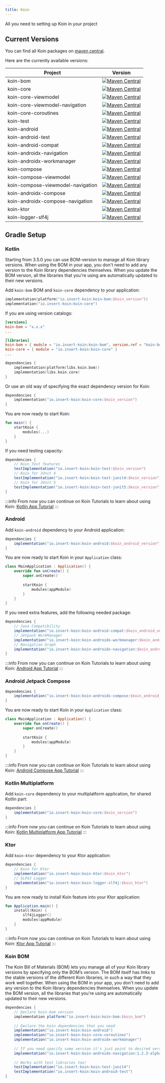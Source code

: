 ```yaml
---
title: Koin
---
```


All you need to setting up Koin in your project

## Current Versions

You can find all Koin packages on [maven central](https://search.maven.org/search?q=io.insert-koin).

Here are the currently available versions:

| Project                          |                                                                                            Version                                                                                             |
|----------------------------------|:----------------------------------------------------------------------------------------------------------------------------------------------------------------------------------------------:|
| koin-bom                         |                         [![Maven Central](https://img.shields.io/maven-central/v/io.insert-koin/koin-bom)](https://mvnrepository.com/artifact/io.insert-koin/koin-bom)                         |
| koin-core                        |                        [![Maven Central](https://img.shields.io/maven-central/v/io.insert-koin/koin-core)](https://mvnrepository.com/artifact/io.insert-koin/koin-core)                        |
| koin-core-viewmodel              |                        [![Maven Central](https://img.shields.io/maven-central/v/io.insert-koin/koin-core-viewmodel)](https://mvnrepository.com/artifact/io.insert-koin/koin-core-viewmodel)               |
| koin-core-viewmodel-navigation |                        [![Maven Central](https://img.shields.io/maven-central/v/io.insert-koin/koin-core--viewmodel-navigation)](https://mvnrepository.com/artifact/io.insert-koin/koin-core-viewmodel-navigation) |
| koin-core-coroutines             |             [![Maven Central](https://img.shields.io/maven-central/v/io.insert-koin/koin-core-coroutines)](https://mvnrepository.com/artifact/io.insert-koin/koin-core-coroutines)             |
| koin-test                        |                        [![Maven Central](https://img.shields.io/maven-central/v/io.insert-koin/koin-test)](https://mvnrepository.com/artifact/io.insert-koin/koin-test)                        |
| koin-android                     |                     [![Maven Central](https://img.shields.io/maven-central/v/io.insert-koin/koin-android)](https://mvnrepository.com/artifact/io.insert-koin/koin-android)                     |
| koin-android-test                |                [![Maven Central](https://img.shields.io/maven-central/v/io.insert-koin/koin-android-test)](https://mvnrepository.com/artifact/io.insert-koin/koin-android-test)                |
| koin-android-compat              |              [![Maven Central](https://img.shields.io/maven-central/v/io.insert-koin/koin-android-compat)](https://mvnrepository.com/artifact/io.insert-koin/koin-android-compat)              |
| koin-androidx-navigation         |         [![Maven Central](https://img.shields.io/maven-central/v/io.insert-koin/koin-androidx-navigation)](https://mvnrepository.com/artifact/io.insert-koin/koin-androidx-navigation)         |
| koin-androidx-workmanager        |        [![Maven Central](https://img.shields.io/maven-central/v/io.insert-koin/koin-androidx-workmanager)](https://mvnrepository.com/artifact/io.insert-koin/koin-androidx-workmanager)        |
| koin-compose                     |                     [![Maven Central](https://img.shields.io/maven-central/v/io.insert-koin/koin-compose)](https://mvnrepository.com/artifact/io.insert-koin/koin-compose)                     |
| koin-compose-viewmodel           |                     [![Maven Central](https://img.shields.io/maven-central/v/io.insert-koin/koin-compose-viewmodel)](https://mvnrepository.com/artifact/io.insert-koin/koin-compose-viewmodel)            |
| koin-compose-viewmodel-navigation|                     [![Maven Central](https://img.shields.io/maven-central/v/io.insert-koin/koin-compose-viewmodel-navigation)](https://mvnrepository.com/artifact/io.insert-koin/koin-compose-viewmodel-navigation) |
| koin-androidx-compose            |            [![Maven Central](https://img.shields.io/maven-central/v/io.insert-koin/koin-androidx-compose)](https://mvnrepository.com/artifact/io.insert-koin/koin-androidx-compose)            |
| koin-androidx-compose-navigation | [![Maven Central](https://img.shields.io/maven-central/v/io.insert-koin/koin-androidx-compose-navigation)](https://mvnrepository.com/artifact/io.insert-koin/koin-androidx-compose-navigation) |
| koin-ktor                        |                        [![Maven Central](https://img.shields.io/maven-central/v/io.insert-koin/koin-ktor)](https://mvnrepository.com/artifact/io.insert-koin/koin-ktor)                        |
| koin-logger-slf4j                |                [![Maven Central](https://img.shields.io/maven-central/v/io.insert-koin/koin-logger-slf4j)](https://mvnrepository.com/artifact/io.insert-koin/koin-logger-slf4j)                |

## Gradle Setup

### Kotlin

Starting from 3.5.0 you can use BOM-version to manage all Koin library versions. When using the BOM in your app, you don't need to add any version to the Koin library dependencies themselves. When you update the BOM version, all the libraries that you're using are automatically updated to their new versions.

Add `koin-bom` BOM and `koin-core` dependency to your application: 
```kotlin
implementation(platform("io.insert-koin:koin-bom:$koin_version"))
implementation("io.insert-koin:koin-core")
```
If you are using version catalogs:
```toml
[versions]
koin-bom = "x.x.x"
...

[libraries]
koin-bom = { module = "io.insert-koin:koin-bom", version.ref = "koin-bom" }
koin-core = { module = "io.insert-koin:koin-core" }
...
```
```kotlin
dependencies {
    implementation(platform(libs.koin.bom))
    implementation(libs.koin.core)
}
```

Or use an old way of specifying the exact dependency version for Koin:
```kotlin
dependencies {
    implementation("io.insert-koin:koin-core:$koin_version")
}
```

You are now ready to start Koin:

```kotlin
fun main() {
    startKoin {
        modules(...)
    }
}
```

If you need testing capacity:

```groovy
dependencies {
    // Koin Test features
    testImplementation("io.insert-koin:koin-test:$koin_version")
    // Koin for JUnit 4
    testImplementation("io.insert-koin:koin-test-junit4:$koin_version")
    // Koin for JUnit 5
    testImplementation("io.insert-koin:koin-test-junit5:$koin_version")
}
```

:::info
From now you can continue on Koin Tutorials to learn about using Koin: [Kotlin App Tutorial](/docs/quickstart/kotlin)
:::

### **Android**

Add `koin-android` dependency to your Android application:

```groovy
dependencies {
    implementation("io.insert-koin:koin-android:$koin_android_version")
}
```

You are now ready to start Koin in your `Application` class:

```kotlin
class MainApplication : Application() {
    override fun onCreate() {
        super.onCreate()
        
        startKoin {
            modules(appModule)
        }
    }
}
```

If you need extra features, add the following needed package:

```groovy
dependencies {
    // Java Compatibility
    implementation("io.insert-koin:koin-android-compat:$koin_android_version")
    // Jetpack WorkManager
    implementation("io.insert-koin:koin-androidx-workmanager:$koin_android_version")
    // Navigation Graph
    implementation("io.insert-koin:koin-androidx-navigation:$koin_android_version")
}
```

:::info
From now you can continue on Koin Tutorials to learn about using Koin: [Android App Tutorial](/docs/quickstart/android-viewmodel)
:::

### **Android Jetpack Compose**

```groovy
dependencies {
    implementation("io.insert-koin:koin-androidx-compose:$koin_android_compose_version")
}
```

You are now ready to start Koin in your `Application` class:

```kotlin
class MainApplication : Application() {
    override fun onCreate() {
        super.onCreate()
        
        startKoin {
            modules(appModule)
        }
    }
}
```

:::info
From now you can continue on Koin Tutorials to learn about using Koin: [Android Compose App Tutorial](/docs/quickstart/android-compose)
:::


### **Kotlin Multiplatform**

Add `koin-core` dependency to your multiplatform application, for shared Kotlin part:

```groovy
dependencies {
    implementation("io.insert-koin:koin-core:$koin_version")
}
```

:::info
From now you can continue on Koin Tutorials to learn about using Koin: [Kotlin Multiplatform App Tutorial](/docs/quickstart/kmm)
:::

### **Ktor**

Add `koin-ktor` dependency to your Ktor application:

```groovy
dependencies {
    // Koin for Ktor 
    implementation("io.insert-koin:koin-ktor:$koin_ktor")
    // SLF4J Logger
    implementation("io.insert-koin:koin-logger-slf4j:$koin_ktor")
}
```

You are now ready to install Koin feature into your Ktor application:

```kotlin
fun Application.main() {
    install(Koin) {
        slf4jLogger()
        modules(appModule)
    }
}
```

:::info
From now you can continue on Koin Tutorials to learn about using Koin: [Ktor App Tutorial](/docs/quickstart/ktor)
:::


### **Koin BOM**
The Koin Bill of Materials (BOM) lets you manage all of your Koin library versions by specifying only the BOM’s version. The BOM itself has links to the stable versions of the different Koin libraries, in such a way that they work well together. When using the BOM in your app, you don't need to add any version to the Koin library dependencies themselves. When you update the BOM version, all the libraries that you're using are automatically updated to their new versions.

```groovy
dependencies {
    // Declare koin-bom version
    implementation platform("io.insert-koin:koin-bom:$koin_bom")
    
    // Declare the koin dependencies that you need
    implementation("io.insert-koin:koin-android")
    implementation("io.insert-koin:koin-core-coroutines")
    implementation("io.insert-koin:koin-androidx-workmanager")
    
    // If you need specify some version it's just point to desired version
    implementation("io.insert-koin:koin-androidx-navigation:1.2.3-alpha03")
    
    // Works with test libraries too!
    testImplementation("io.insert-koin:koin-test-junit4")
    testImplementation("io.insert-koin:koin-android-test")
}
```
